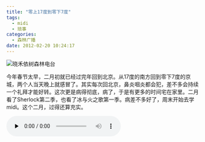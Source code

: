 ```yaml
---
title: "零上17度到零下7度"
tags:
  - midi
  - 琐事
categories:
  - 森林广播
date: 2012-02-20 10:24:17
---
```


![晓禾依树森林电台](../../../images/radiocover/radio_032.jpg) 

今年春节太早，二月初就已经过完年回到北京。从17度的南方回到零下7度的京城，两个人当天晚上就感冒了。其实每次回北京，鼻炎咽炎都会犯，差不多会持续一个礼拜才能好转。这次更是病得彻底，病了，于是有更多的时间宅在家里。二月看了Sherlock第二季，也看了冰与火之歌第一季。病差不多好了，周末开始去学midi。这个二月，过得还算充实。   

<audio id="audio" controls="" preload="none">
  <source id="mp3" src="http://www.coletree.com/radio/coletree_radio_032.mp3">
</audio>